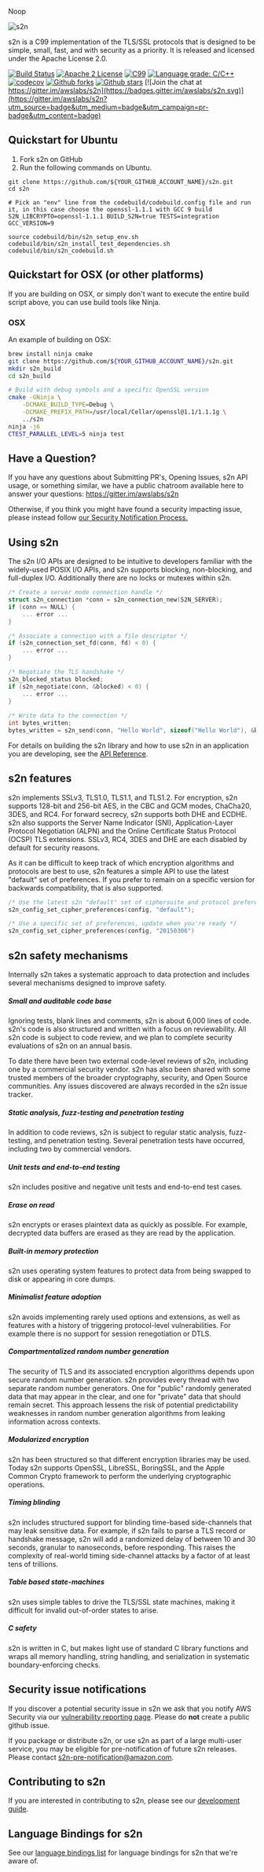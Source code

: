 Noop

<img src="docs/images/s2n_logo_github.png" alt="s2n">

s2n is a C99 implementation of the TLS/SSL protocols that is designed to be simple, small, fast, and with security as a priority. It is released and licensed under the Apache License 2.0. 

[![Build Status](https://codebuild.us-west-2.amazonaws.com/badges?uuid=eyJlbmNyeXB0ZWREYXRhIjoiQkcyWjA5cThqZHF3ZGR4enpYN1V4RlAwdnl3Rzk1a2lUNzB5S0JHNUxreTRLUEthbHRaZjJ0M0kvLzJrK3U3SmhtVEhOVG9qMlowenhDWXZWWnFhMU53PSIsIml2UGFyYW1ldGVyU3BlYyI6IldNeTdSak5VZ1M1WjlZRVEiLCJtYXRlcmlhbFNldFNlcmlhbCI6MX0%3D&branch=master)](https://github.com/awslabs/s2n/)
[![Apache 2 License](https://img.shields.io/github/license/awslabs/s2n.svg)](http://aws.amazon.com/apache-2-0/)
[![C99](https://img.shields.io/badge/language-C99-blue.svg)](http://www.open-std.org/jtc1/sc22/wg14/www/docs/n1256.pdf)
[![Language grade: C/C++](https://img.shields.io/lgtm/grade/cpp/g/awslabs/s2n.svg?logo=lgtm&logoWidth=18)](https://lgtm.com/projects/g/awslabs/s2n/context:cpp)
[![codecov](https://codecov.io/gh/awslabs/s2n/branch/master/graph/badge.svg)](https://codecov.io/gh/awslabs/s2n)
[![Github forks](https://img.shields.io/github/forks/awslabs/s2n.svg)](https://github.com/awslabs/s2n/network)
[![Github stars](https://img.shields.io/github/stars/awslabs/s2n.svg)](https://github.com/awslabs/s2n/stargazers)
[![Join the chat at https://gitter.im/awslabs/s2n](https://badges.gitter.im/awslabs/s2n.svg)](https://gitter.im/awslabs/s2n?utm_source=badge&utm_medium=badge&utm_campaign=pr-badge&utm_content=badge)

## Quickstart for Ubuntu
1. Fork s2n on GitHub
2. Run the following commands on Ubuntu.
```
git clone https://github.com/${YOUR_GITHUB_ACCOUNT_NAME}/s2n.git
cd s2n

# Pick an "env" line from the codebuild/codebuild.config file and run it, in this case choose the openssl-1.1.1 with GCC 9 build
S2N_LIBCRYPTO=openssl-1.1.1 BUILD_S2N=true TESTS=integration GCC_VERSION=9

source codebuild/bin/s2n_setup_env.sh
codebuild/bin/s2n_install_test_dependencies.sh
codebuild/bin/s2n_codebuild.sh
```

## Quickstart for OSX (or other platforms)

If you are building on OSX, or simply don't want to execute the entire build script above, you can use build tools like Ninja.

### OSX

An example of building on OSX:

```sh
brew install ninja cmake
git clone https://github.com/${YOUR_GITHUB_ACCOUNT_NAME}/s2n.git
mkdir s2n_build
cd s2n_build

# Build with debug symbols and a specific OpenSSL version
cmake -GNinja \
    -DCMAKE_BUILD_TYPE=Debug \
    -DCMAKE_PREFIX_PATH=/usr/local/Cellar/openssl@1.1/1.1.1g \
    ../s2n
ninja -j6
CTEST_PARALLEL_LEVEL=5 ninja test
```

## Have a Question?
If you have any questions about Submitting PR's, Opening Issues, s2n API usage, or something similar, we have a public chatroom available here to answer your questions: https://gitter.im/awslabs/s2n

Otherwise, if you think you might have found a security impacting issue, please instead follow [our Security Notification Process.](#security-issue-notifications)

## Using s2n

The s2n I/O APIs are designed to be intuitive to developers familiar with the widely-used POSIX I/O APIs, and s2n supports blocking, non-blocking, and full-duplex I/O. Additionally there are no locks or mutexes within s2n. 

```c
/* Create a server mode connection handle */
struct s2n_connection *conn = s2n_connection_new(S2N_SERVER);
if (conn == NULL) {
    ... error ...
}

/* Associate a connection with a file descriptor */
if (s2n_connection_set_fd(conn, fd) < 0) {
    ... error ...
}

/* Negotiate the TLS handshake */
s2n_blocked_status blocked;
if (s2n_negotiate(conn, &blocked) < 0) {
    ... error ...
}
    
/* Write data to the connection */
int bytes_written;
bytes_written = s2n_send(conn, "Hello World", sizeof("Hello World"), &blocked);
```

For details on building the s2n library and how to use s2n in an application you are developing, see the [API Reference](https://github.com/awslabs/s2n/blob/master/docs/USAGE-GUIDE.md).

## s2n features

s2n implements SSLv3, TLS1.0, TLS1.1, and TLS1.2. For encryption, s2n supports 128-bit and 256-bit AES, in the CBC and GCM modes, ChaCha20, 3DES, and RC4. For forward secrecy, s2n supports both DHE and ECDHE. s2n also supports the Server Name Indicator (SNI), Application-Layer Protocol Negotiation (ALPN) and the Online Certificate Status Protocol (OCSP) TLS extensions. SSLv3, RC4, 3DES and DHE are each disabled by default for security reasons. 

As it can be difficult to keep track of which encryption algorithms and protocols are best to use, s2n features a simple API to use the latest "default" set of preferences. If you prefer to remain on a specific version for backwards compatibility, that is also supported. 

```c
/* Use the latest s2n "default" set of ciphersuite and protocol preferences */
s2n_config_set_cipher_preferences(config, "default");

/* Use a specific set of preferences, update when you're ready */
s2n_config_set_cipher_preferences(config, "20150306")
```

## s2n safety mechanisms

Internally s2n takes a systematic approach to data protection and includes several mechanisms designed to improve safety.

##### Small and auditable code base
Ignoring tests, blank lines and comments, s2n is about 6,000 lines of code. s2n's code is also structured and written with a focus on reviewability. All s2n code is subject to code review, and we plan to complete security evaluations of s2n on an annual basis.

To date there have been two external code-level reviews of s2n, including one by a commercial security vendor. s2n has also been shared with some trusted members of the broader cryptography, security, and Open Source communities. Any issues discovered are always recorded in the s2n issue tracker. 

##### Static analysis, fuzz-testing and penetration testing

In addition to code reviews, s2n is subject to regular static analysis, fuzz-testing, and penetration testing. Several penetration tests have occurred, including two by commercial vendors.  

##### Unit tests and end-to-end testing

s2n includes positive and negative unit tests and end-to-end test cases. 

##### Erase on read
s2n encrypts or erases plaintext data as quickly as possible. For example, decrypted data buffers are erased as they are read by the application.

##### Built-in memory protection
s2n uses operating system features to protect data from being swapped to disk or appearing in core dumps.

##### Minimalist feature adoption
s2n avoids implementing rarely used options and extensions, as well as features with a history of triggering protocol-level vulnerabilities. For example there is no support for session renegotiation or DTLS.

##### Compartmentalized random number generation
The security of TLS and its associated encryption algorithms depends upon secure random number generation. s2n provides every thread with two separate random number generators. One for "public" randomly generated data that may appear in the clear, and one for "private" data that should remain secret. This approach lessens the risk of potential predictability weaknesses in random number generation algorithms from leaking information across contexts. 

##### Modularized encryption
s2n has been structured so that different encryption libraries may be used. Today s2n supports OpenSSL, LibreSSL, BoringSSL, and the Apple Common Crypto framework to perform the underlying cryptographic operations.

##### Timing blinding
s2n includes structured support for blinding time-based side-channels that may leak sensitive data. For example, if s2n fails to parse a TLS record or handshake message, s2n will add a randomized delay of between 10 and 30 seconds, granular to nanoseconds, before responding. This raises the complexity of real-world timing side-channel attacks by a factor of at least tens of trillions. 

##### Table based state-machines
s2n uses simple tables to drive the TLS/SSL state machines, making it difficult for invalid out-of-order states to arise. 

##### C safety
s2n is written in C, but makes light use of standard C library functions and wraps all memory handling, string handling, and serialization in systematic boundary-enforcing checks. 

## Security issue notifications
If you discover a potential security issue in s2n we ask that you notify
AWS Security via our [vulnerability reporting page](http://aws.amazon.com/security/vulnerability-reporting/). Please do **not** create a public github issue. 

If you package or distribute s2n, or use s2n as part of a large multi-user service, you may be eligible for pre-notification of future s2n releases. Please contact s2n-pre-notification@amazon.com.  

## Contributing to s2n
If you are interested in contributing to s2n, please see our [development guide](https://github.com/awslabs/s2n/blob/master/docs/DEVELOPMENT-GUIDE.md).

## Language Bindings for s2n
See our [language bindings list](https://github.com/awslabs/s2n/blob/master/docs/BINDINGS.md) for language bindings for s2n that we're aware of. 
